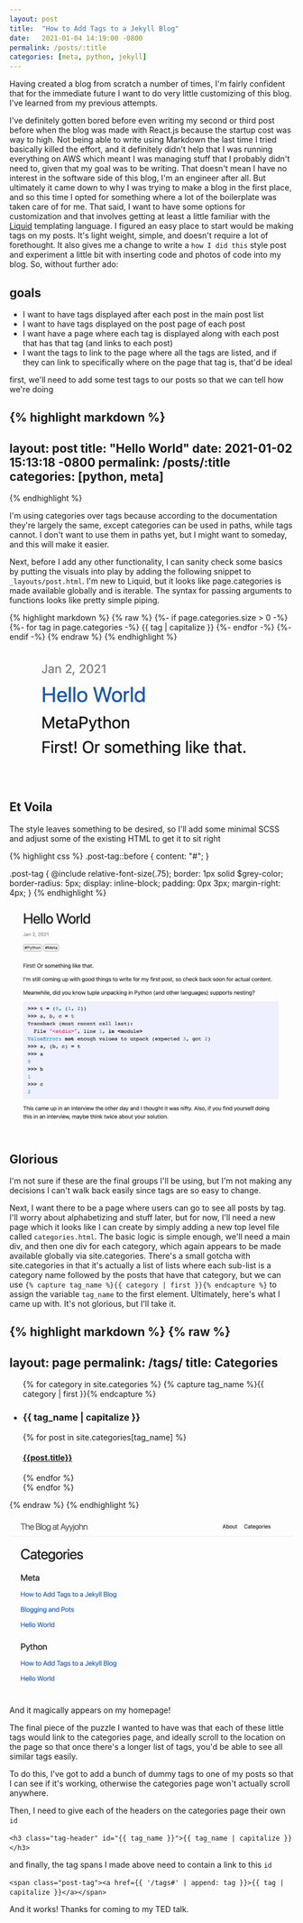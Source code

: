 ```yaml
---
layout: post
title:  "How to Add Tags to a Jekyll Blog"
date:   2021-01-04 14:19:00 -0800
permalink: /posts/:title
categories: [meta, python, jekyll]
---
```

Having created a blog from scratch a number of times, I'm fairly confident that for the immediate future I want to do very little customizing of this blog. I've learned from my previous attempts.

I've definitely gotten bored before even writing my second or third post before when the blog was made with React.js because the startup cost was way to high.
Not being able to write using Markdown the last time I tried basically killed the effort, and it definitely didn't help that I was running everything on AWS which meant I was managing stuff that I probably didn't need to, given that my goal was to be writing.
That doesn't mean I have no interest in the software side of this blog, I'm an engineer after all. But ultimately it came down to why I was trying to make a blog in the first place, and so this time I opted for something where a lot of the boilerplate was taken care of for me.
That said, I want to have some options for customization and that involves getting at least a little familiar with the [Liquid](https://shopify.github.io/liquid/) templating language.
I figured an easy place to start would be making tags on my posts. It's light weight, simple, and doesn't require a lot of forethought.
It also gives me a change to write a `how I did this` style post and experiment a little bit with inserting code and photos of code into my blog.
So, without further ado:

## goals

* I want to have tags displayed after each post in the main post list
* I want to have tags displayed on the post page of each post
* I want have a page where each tag is displayed along with each post that has that tag (and links to each post)
* I want the tags to link to the page where all the tags are listed, and if they can link to specifically where on the page that tag is, that'd be ideal

first, we'll need to add some test tags to our posts so that we can tell how we're doing

<!-- markdownlint-disable MD003 -->
{% highlight markdown %}
---

layout: post
title:  "Hello World"
date:   2021-01-02 15:13:18 -0800
permalink: /posts/:title
categories: [python, meta]
---

{% endhighlight %}
<!-- markdownlint-enable MD003 -->

I'm using categories over tags because according to the documentation they're largely the same, except categories can be used in paths, while tags cannot.
I don't want to use them in paths yet, but I might want to someday, and this will make it easier.

Next, before I add any other functionality, I can sanity check some basics by putting the visuals into play by adding the following snippet to `_layouts/post.html`. I'm new to Liquid, but it looks like page.categories is made available globally and is iterable. The syntax for passing arguments to functions looks like pretty simple piping.

{% highlight markdown %}
{% raw %}
{%- if page.categories.size > 0 -%}
    {%- for tag in page.categories -%}
    <span class="post-tag">{{ tag | capitalize }}</span>
    {%- endfor -%}
    {%- endif -%}
{% endraw %}
{% endhighlight %}
![Perfection](/assets/adding_tags/unstyled_tags.png)

## Et Voila

The style leaves something to be desired, so I'll add some minimal SCSS and adjust some of the existing HTML to get it to sit right

{% highlight css %}
.post-tag::before {
  content: "#";
}

.post-tag {
  @include relative-font-size(.75);
  border: 1px solid $grey-color;
  border-radius: 5px;
  display: inline-block;
  padding: 0px 3px;
  margin-right: 4px;
}
{% endhighlight %}

![Glorious](/assets/adding_tags/styled_tags.png)

## Glorious

I'm not sure if these are the final groups I'll be using, but I'm not making any decisions I can't walk back easily since tags are so easy to change.

Next, I want there to be a page where users can go to see all posts by tag.
I'll worry about alphabetizing and stuff later, but for now, I'll need a new page which it looks like I can create by simply adding a new top level file called `categories.html`. The basic logic is simple enough, we'll need a main div, and then one div for each category, which again appears to be made available globally via site.categories.
There's a small gotcha with site.categories in that it's actually a list of lists where each sub-list is a category name followed by the posts that have that category, but we can use `{% capture tag_name %}{{ category | first }}{% endcapture %}` to assign the variable `tag_name` to the first element.
Ultimately, here's what I came up with. It's not glorious, but I'll take it.

<!-- markdownlint-disable MD003 -->
{% highlight markdown %}
{% raw %}
---

layout: page
permalink: /tags/
title: Categories
---

<div class="posts-by-tag">
    <ul class="tag-post-list">
        {% for category in site.categories %}
        {% capture tag_name %}{{ category | first }}{% endcapture %}
        <li>
            <h3 class="tag-header">{{ tag_name | capitalize }}</h3>
            {% for post in site.categories[tag_name] %}
            <div class="tag-post-title">
                <h4><a href="{{ site.baseurl }}{{ post.url }}">{{post.title}}</a></h4>
            </div>
            {% endfor %}
        </li>
        {% endfor %}
    </ul>
</div>
{% endraw %}
{% endhighlight %}

<!-- markdownlint-enable MD003 -->
![bam](/assets/adding_tags/categories_page.png)

And it magically appears on my homepage!

The final piece of the puzzle I wanted to have was that each of these little tags would link to the categories page, and ideally scroll to the location on the page so that once there's a longer list of tags, you'd be able to see all similar tags easily.

To do this, I've got to add a bunch of dummy tags to one of my posts so that I can see if it's working, otherwise the categories page won't actually scroll anywhere.

Then, I need to give each of the headers on the categories page their own `id`

`<h3 class="tag-header" id="{{ tag_name }}">{{ tag_name | capitalize }}</h3>`

and finally, the tag spans I made above need to contain a link to this `id`

`<span class="post-tag"><a href={{ '/tags#' | append: tag }}>{{ tag | capitalize }}</a></span>`

And it works!
Thanks for coming to my TED talk.
